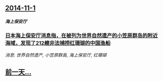 ## [2014-11-1](/news/2014/11/1/index.md)

##### 海上保安厅
### [ 日本海上保安厅消息指，在被列为世界自然遗产的小笠原群岛的附近海域，发现了212艘非法捕捞红珊瑚的中国渔船](/news/2014/11/1/日本海上保安厅消息指-在被列为世界自然遗产的小笠原群岛的附近海域-发现了212艘非法捕捞红珊瑚的中国渔船.md)
_消息: 世界自然遗产, 小笠原群島, 海上保安厅, 红珊瑚_

## [前一天...](/news/2014/10/31/index.md)

